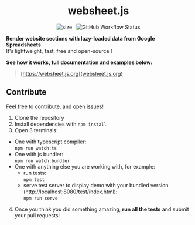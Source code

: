 <h1 align="center">
  websheet.js
</h1>
<p align="center">
  <img src="https://img.shields.io/github/size/pierreavn/websheetjs/dist/websheet.min.js" alt="size">
  &nbsp;
  <img src="https://img.shields.io/github/workflow/status/pierreavn/websheetjs/Websheet.js%20CI" alt="GitHub Workflow Status">
</p>

**Render website sections with lazy-loaded data from Google Spreadsheets**  
It's lightweight, fast, free and open-source !  
  
**See how it works, full documentation and examples below:**  
> [https://websheet.js.org](websheet.js.org)
  
  

## Contribute
Feel free to contribute, and open issues!
1. Clone the repository
2. Install dependencies with `npm install`
3. Open 3 terminals:
- One with typescript compiler:  
`npm run watch:ts`
- One with js bundler:  
`npm run watch:bundler`
- One with anything else you are working with, for example:
  - run tests:  
  `npm test`
  - serve test server to display demo with your bundled version (http://localhost:8080/test/index.html):  
  `npm run serve`
4. Once you think you did something amazing, **run all the tests** and submit your pull requests!